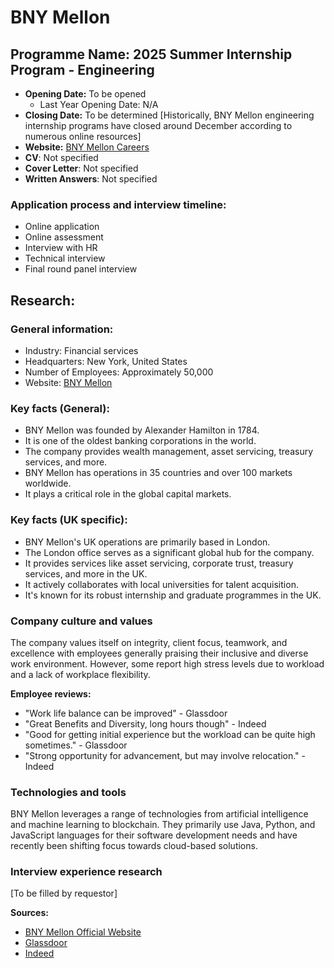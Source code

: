 # BNY Mellon 

## **Programme Name:** 2025 Summer Internship Program - Engineering
- **Opening Date:** To be opened
    - Last Year Opening Date: N/A
- **Closing Date:** To be determined [Historically, BNY Mellon engineering internship programs have closed around December according to numerous online resources]
- **Website:** [BNY Mellon Careers](https://www.bnymellon.com/us/en/careers/index.jsp)
- **CV**: Not specified
- **Cover Letter**: Not specified
- **Written Answers**: Not specified
### Application process and interview timeline:
- Online application
- Online assessment
- Interview with HR
- Technical interview
- Final round panel interview 

## Research:

### General information:
- Industry: Financial services
- Headquarters: New York, United States
- Number of Employees: Approximately 50,000
- Website: [BNY Mellon](https://www.bnymellon.com/)

### Key facts (General):
- BNY Mellon was founded by Alexander Hamilton in 1784.
- It is one of the oldest banking corporations in the world.
- The company provides wealth management, asset servicing, treasury services, and more.
- BNY Mellon has operations in 35 countries and over 100 markets worldwide.
- It plays a critical role in the global capital markets.

### Key facts (UK specific):
- BNY Mellon's UK operations are primarily based in London.
- The London office serves as a significant global hub for the company.
- It provides services like asset servicing, corporate trust, treasury services, and more in the UK.
- It actively collaborates with local universities for talent acquisition.
- It's known for its robust internship and graduate programmes in the UK.

### Company culture and values
The company values itself on integrity, client focus, teamwork, and excellence with employees generally praising their inclusive and diverse work environment. However, some report high stress levels due to workload and a lack of workplace flexibility.

**Employee reviews:**
- "Work life balance can be improved" - Glassdoor
- "Great Benefits and Diversity, long hours though" - Indeed
- "Good for getting initial experience but the workload can be quite high sometimes." - Glassdoor  
- "Strong opportunity for advancement, but may involve relocation." - Indeed

### Technologies and tools
BNY Mellon leverages a range of technologies from artificial intelligence and machine learning to blockchain. They primarily use Java, Python, and JavaScript languages for their software development needs and have recently been shifting focus towards cloud-based solutions.

### Interview experience research
[To be filled by requestor]

**Sources:**
- [BNY Mellon Official Website](https://www.bnymellon.com/)
- [Glassdoor](https://www.glassdoor.com/Reviews/BNY-Mellon-Reviews-E78.htm)
- [Indeed](https://www.indeed.com/cmp/Bny-Mellon/reviews)
